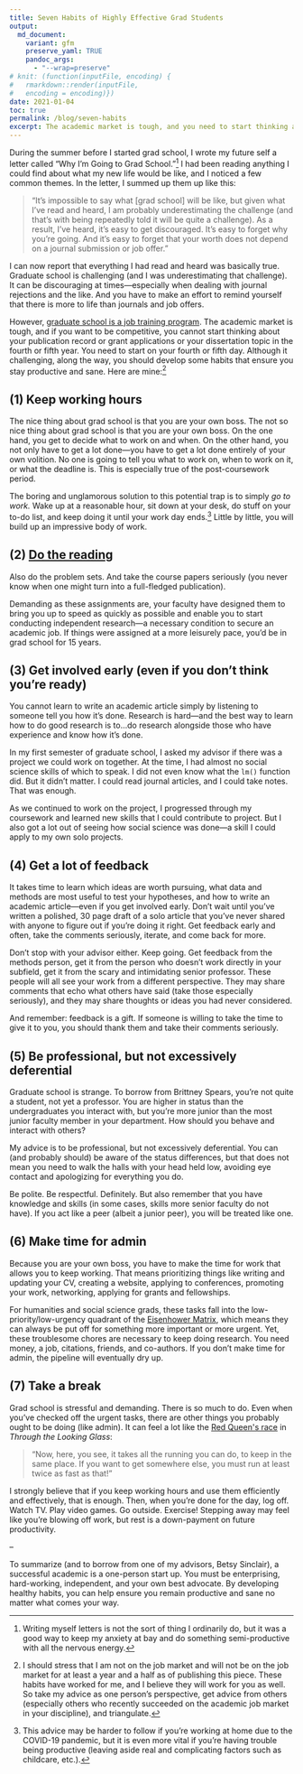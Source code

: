 ```yaml
---
title: Seven Habits of Highly Effective Grad Students
output:
  md_document:
    variant: gfm
    preserve_yaml: TRUE
    pandoc_args: 
      - "--wrap=preserve"
# knit: (function(inputFile, encoding) {
#   rmarkdown::render(inputFile, 
#   encoding = encoding)})
date: 2021-01-04
toc: true
permalink: /blog/seven-habits
excerpt: The academic market is tough, and you need to start thinking about it early. To be competitive, you'll have to develop some habits that ensure you stay productive and sane. Here are mine.
---
```


During the summer before I started grad school, I wrote my future self a letter called “Why I’m Going to Grad School.”[^1] I had been reading anything I could find about what my new life would be like, and I noticed a few common themes. In the letter, I summed up them up like this:

> “It’s impossible to say what \[grad school\] will be like, but given what I’ve read and heard, I am probably underestimating the challenge (and that’s with being repeatedly told it will be quite a challenge). As a result, I’ve heard, it’s easy to get discouraged. It’s easy to forget why you’re going. And it’s easy to forget that your worth does not depend on a journal submission or job offer.”

[^1]: Writing myself letters is not the sort of thing I ordinarily do, but it was a good way to keep my anxiety at bay and do something semi-productive with all the nervous energy.

I can now report that everything I had read and heard was basically true. Graduate school is challenging (and I was underestimating that challenge). It can be discouraging at times—especially when dealing with journal rejections and the like. And you have to make an effort to remind yourself that there is more to life than journals and job offers.

However, [graduate school is a job training program](/blog/wish-i-knew-before-grad-school/). The academic market is tough, and if you want to be competitive, you cannot start thinking about your publication record or grant applications or your dissertation topic in the fourth or fifth year. You need to start on your fourth or fifth day. Although it challenging, along the way, you should develop some habits that ensure you stay productive and sane. Here are mine:[^2]

[^2]: I should stress that I am not on the job market and will not be on the job market for at least a year and a half as of publishing this piece. These habits have worked for me, and I believe they will work for you as well. So take my advice as one person’s perspective, get advice from others (especially others who recently succeeded on the academic job market in your discipline), and triangulate.

(1) Keep working hours
---------------------

The nice thing about grad school is that you are your own boss. The not so nice thing about grad school is that you are your own boss. On the one hand, you get to decide what to work on and when. On the other hand, you not only have to get a lot done—you have to get a lot done entirely of your own volition. No one is going to tell you what to work on, when to work on it, or what the deadline is. This is especially true of the post-coursework period.

The boring and unglamorous solution to this potential trap is to simply *go to work.* Wake up at a reasonable hour, sit down at your desk, do stuff on your to-do list, and keep doing it until your work day ends.[^3] Little by little, you will build up an impressive body of work.

[^3]: This advice may be harder to follow if you’re working at home due to the COVID-19 pandemic, but it is even more vital if you’re having trouble being productive (leaving aside real and complicating factors such as childcare, etc.).

(2) [Do the reading](/blog/reading)
------------------------------------------

Also do the problem sets. And take the course papers seriously (you never know when one might turn into a full-fledged publication).

Demanding as these assignments are, your faculty have designed them to bring you up to speed as quickly as possible and enable you to start conducting independent research—a necessary condition to secure an academic job. If things were assigned at a more leisurely pace, you’d be in grad school for 15 years.

(3) Get involved early (even if you don’t think you’re ready)
------------------------------------------------------------

You cannot learn to write an academic article simply by listening to someone tell you how it’s done. Research is hard—and the best way to learn how to do good research is to…do research alongside those who have experience and know how it’s done.

In my first semester of graduate school, I asked my advisor if there was a project we could work on together. At the time, I had almost no social science skills of which to speak. I did not even know what the `lm()` function did. But it didn’t matter. I could read journal articles, and I could take notes. That was enough.

As we continued to work on the project, I progressed through my coursework and learned new skills that I could contribute to project. But I also got a lot out of seeing how social science was done—a skill I could apply to my own solo projects.

(4) Get a lot of feedback
------------------------

It takes time to learn which ideas are worth pursuing, what data and methods are most useful to test your hypotheses, and how to write an academic article—even if you get involved early. Don’t wait until you’ve written a polished, 30 page draft of a solo article that you’ve never shared with anyone to figure out if you’re doing it right. Get feedback early and often, take the comments seriously, iterate, and come back for more.

Don’t stop with your advisor either. Keep going. Get feedback from the methods person, get it from the person who doesn’t work directly in your subfield, get it from the scary and intimidating senior professor. These people will all see your work from a different perspective. They may share comments that echo what others have said (take those especially seriously), and they may share thoughts or ideas you had never considered.

And remember: feedback is a gift. If someone is willing to take the time to give it to you, you should thank them and take their comments seriously.

(5) Be professional, but not excessively deferential
---------------------------------------------------

Graduate school is strange. To borrow from Brittney Spears, you’re not quite a student, not yet a professor. You are higher in status than the undergraduates you interact with, but you’re more junior than the most junior faculty member in your department. How should you behave and interact with others?

My advice is to be professional, but not excessively deferential. You can (and probably should) be aware of the status differences, but that does not mean you need to walk the halls with your head held low, avoiding eye contact and apologizing for everything you do.

Be polite. Be respectful. Definitely. But also remember that you have knowledge and skills (in some cases, skills more senior faculty do not have). If you act like a peer (albeit a junior peer), you will be treated like one.

(6) Make time for admin
----------------------

Because you are your own boss, you have to make the time for work that allows you to keep working. That means prioritizing things like writing and updating your CV, creating a website, applying to conferences, promoting your work, networking, applying for grants and fellowships.

For humanities and social science grads, these tasks fall into the low-priority/low-urgency quadrant of the [Eisenhower Matrix](https://www.eisenhower.me/eisenhower-matrix/), which means they can always be put off for something more important or more urgent. Yet, these troublesome chores are necessary to keep doing research. You need money, a job, citations, friends, and co-authors. If you don’t make time for admin, the pipeline will eventually dry up.

(7) Take a break
---------------

Grad school is stressful and demanding. There is so much to do. Even when you’ve checked off the urgent tasks, there are other things you probably ought to be doing (like admin). It can feel a lot like the [Red Queen's race](https://en.wikipedia.org/wiki/Red_Queen%27s_race) in *Through the Looking Glass*:

> “Now, here, you see, it takes all the running you can do, to keep in the same place. If you want to get somewhere else, you must run at least twice as fast as that!”

I strongly believe that if you keep working hours and use them efficiently and effectively, that is enough. Then, when you’re done for the day, log off. Watch TV. Play video games. Go outside. Exercise! Stepping away may feel like you’re blowing off work, but rest is a down-payment on future productivity.

–

To summarize (and to borrow from one of my advisors, Betsy Sinclair), a successful academic is a one-person start up. You must be enterprising, hard-working, independent, and your own best advocate. By developing healthy habits, you can help ensure you remain productive and sane no matter what comes your way.
